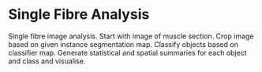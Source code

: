 # Single Fibre Analysis
Single fibre image analysis.  Start with image of muscle section.  Crop image based on given instance segmentation map.  Classify objects based on classifier map.  Generate statistical and spatial summaries for each object and class and visualise.
